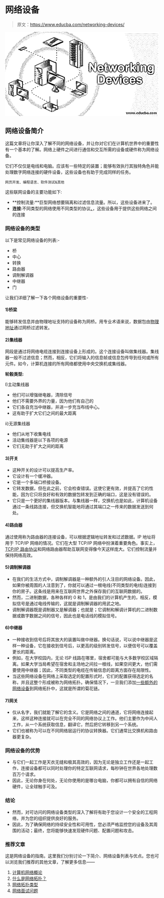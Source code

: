 # 网络设备

> 原文：<https://www.educba.com/networking-devices/>

![Networking Devices](img/cc0c01e99d648019f4596e204c54b1a8.png)



## 网络设备简介

这篇文章将让你深入了解不同的网络设备，并让你对它们在计算机世界中的重要性有一个基本的了解。网络上硬件之间进行通信和交互所需的设备或硬件称为网络设备。

它们不仅仅是电线和电脑。应该有一些特定的装置；能够有效执行其独特角色并能处理数字网络连接的硬件设备，这些设备也有助于完成同样的任务。

<small>网页开发、编程语言、软件测试&其他</small>

这些联网设备的主要功能如下:

*   **控制流量:**巨型网络想要隔离和过滤信息流量。所以，这些设备进来了。
*   **连接**:不同类型的网络使用不同类型的协议[、](https://www.educba.com/types-of-network/)，这些设备用于提供这些网络之间的连接

### 网络设备的类型

以下是常见网络设备的列表:-

*   桥
*   中心
*   转换
*   路由器
*   调制解调器
*   中继器
*   门

让我们详细了解一下各个网络设备的重要性-

#### 1)桥梁

能够转发信息并由物理地址支持的设备称为网桥。用专业术语来说，数据包由[物理地址](https://www.educba.com/what-is-a-physical-address/)通过网桥过滤转发。

#### 2)集线器

网段是通过将网络电缆连接到连接设备上形成的。这个连接设备叫做集线器。集线器一般不过滤信息；然而，相反，它们将输入的信息帧或信息包传导到任何或所有元件。如今，计算机连接的所有网络都使用中央交换机或集线器。

**轮毂类型:**

I)主动集线器

*   他们可以增强继电器，清除信号
*   他们不需要外界的力量，因为他们有自己的
*   它们各自充当中继器，并进一步充当布线中心。
*   这有助于扩大它们之间的最大距离

ii)无源集线器

*   他们从地下收集电线
*   活动集线器是以下各项的电源
*   它们无助于扩大之间的距离

#### 3)开关

*   这种开关的设计可以提高生产率。
*   它设计有一个缓冲器。
*   它是一个多端口桥接设备。
*   它转发数据，但在此之前，它会检查错误。这使它更有效，并提高了它的性能，因为它只将良好和有效的数据包转发到正确的端口，这是没有错误的。
*   它只是一个更好的集线器版本。与集线器一样，交换机也是如此，计算机设备通过一条线路连接，但交换机智能地将通过其端口之一传来的数据发送到何处。

#### 4)路由器

通过使用称为路由器的连接设备，可以根据逻辑地址转发和过滤数据。IP 地址将用于 TCP/IP 网络的情况。它们在大型 TCP/IP 网络中扮演着重要角色。事实上， [TCP/IP 路由协议](https://www.educba.com/tcp-ip-model/)和网络路由器帮助互联网变得像今天这样庞大。它们控制流量并保持网络高效。

#### 5)调制解调器

*   在我们的生活方式中，调制解调器是一种额外的引人注目的网络设备。因此，如果你被周围的人注意到了，你就可以通过一根电线(不同类型的电线)连接到你的房子。这条线是用来在互联网世界之外保存我们的互联网数据的。
*   然而，二进制数据，各种各样的 0 和 1，是由我们的计算机产生的，相反，模拟信号是通过电线传输的，这就是调制解调器的用武之地。
*   调制解调器既是调制器又是解调器；也就是；它调制和解调计算机的二进制数据或数字数据之间的信号，因此也是电话线的模拟信号。

#### 6)中继器

*   一种接收到信号后将其放大的装置叫做中继器。换句话说，可以说中继器是这样一种设备，它在接收到信号后，以更高的级别转发信号，以便信号可以覆盖更长的距离。
*   例如，在大学校园内，无论 ISP 线路在哪里，宿舍都可能与大多数学校区域隔离。如果大学当局希望在宿舍和主场地之间拉一根线，如果空间更大，他们需要使用中继器；因此，不同类型的电缆在传输信息的距离方面存在局限性。
*   当这些网络设备在网络上采取选定的配置形式时，它们的配置获得选定的名称，并且这整个形成被称为网络拓扑。确保情况下，一旦我们添加[一些额外的网络设备](https://www.educba.com/types-of-network-devices/)到网络拓扑中，这就是所谓的菊花链。

#### 7)网关

*   仅从名字，我们就能了解它的含义。它是网络之间的通道，它将网络连接起来，这样这种连接就可以在完全不同的网络协议上工作。他们主要作为中间人工作，从一个系统获取信息，翻译它，然后把它转移到另一个系统。
*   它们也被称为可以在不同网络层运行的协议转换器。它们通常比交换机和路由器更复杂。

### 网络设备的优势

*   与它们一起工作是天衣无缝和极其高效的，因为无论是独立工作还是一起工作，连接设备都可以同时处理你的特定互联网请求，每秒钟在世界各地处理数百万个请求。
*   因此，无论你身在何处，无论你使用的是哪台电脑，你都可以拥有自信的网络硬件，让全球触手可及。

### 结论

*   然而，对可访问的网络设备类型的深入了解将有助于您设计一个安全的工程网络，并为您的组织提供良好的服务。
*   因此，为了确保网络的持续安全性和可用性，您必须严格监控您的设备及其周围的活动；最终，您将能够快速发现硬件问题、配置问题和攻击。

### 推荐文章

这是网络设备的指南。这里我们分别讨论一下简介、网络设备列表与优点。您也可以浏览我们推荐的其他文章，了解更多信息——

1.  [计算机网络概论](https://www.educba.com/introduction-to-computer-network/)
2.  [什么是网络拓扑？](https://www.educba.com/what-is-network-topology/)
3.  [网络拓扑类型](https://www.educba.com/types-of-network-topology/)
4.  [网络面试问题](https://www.educba.com/networking-interview-questions/)





